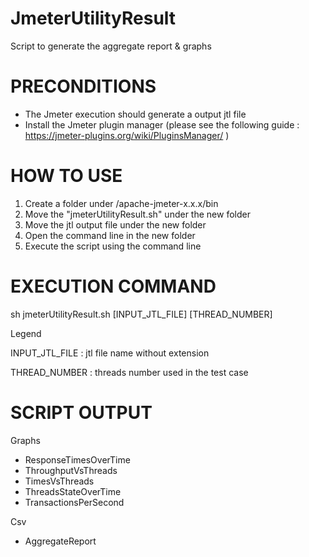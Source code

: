 # JmeterUtilityResult
Script to generate the aggregate report &amp; graphs

# PRECONDITIONS

- The Jmeter execution should generate a output jtl file 
- Install the Jmeter plugin manager (please see the following guide : https://jmeter-plugins.org/wiki/PluginsManager/ )

# HOW TO USE 

1. Create a folder under /apache-jmeter-x.x.x/bin 
2. Move the "jmeterUtilityResult.sh" under the new folder
3. Move the jtl output file under the new folder
4. Open the command line in the new folder
5. Execute the script using the command line

# EXECUTION COMMAND 

sh jmeterUtilityResult.sh [INPUT_JTL_FILE] [THREAD_NUMBER]

Legend

INPUT_JTL_FILE : jtl file name without extension

THREAD_NUMBER : threads number used in the test case

# SCRIPT OUTPUT

Graphs

- ResponseTimesOverTime
- ThroughputVsThreads
- TimesVsThreads
- ThreadsStateOverTime
- TransactionsPerSecond

Csv

- AggregateReport
